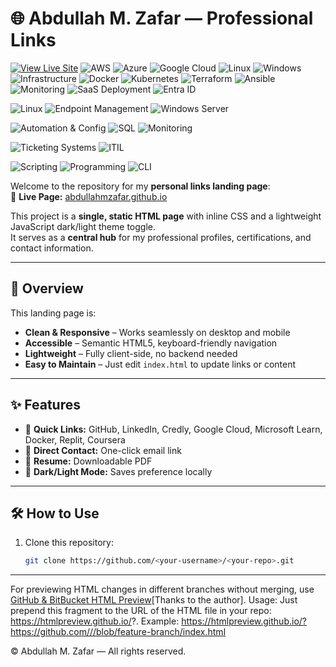 # 🌐 Abdullah M. Zafar — Professional Links

[![View Live Site](https://img.shields.io/badge/View%20Live%20Site-000?style=for-the-badge&logo=githubpages&logoColor=white)](https://abdullahmzafar.github.io/)
![AWS](https://img.shields.io/badge/AWS-232F3E?style=for-the-badge&logo=amazonaws&logoColor=FF9900)
![Azure](https://img.shields.io/badge/Azure-0078D4?style=for-the-badge&logo=microsoftazure&logoColor=white)
![Google Cloud](https://img.shields.io/badge/GCP-4285F4?style=for-the-badge&logo=googlecloud&logoColor=white)
![Linux](https://img.shields.io/badge/Linux-FCC624?style=for-the-badge&logo=linux&logoColor=black)
![Windows](https://img.shields.io/badge/Windows-0078D6?style=for-the-badge&logo=windows&logoColor=white)
![Infrastructure](https://img.shields.io/badge/Infrastructure-As%20Code-3E8E41?style=for-the-badge&logo=terraform&logoColor=white)
![Docker](https://img.shields.io/badge/Docker-2496ED?style=for-the-badge&logo=docker&logoColor=white)
![Kubernetes](https://img.shields.io/badge/Kubernetes-326CE5?style=for-the-badge&logo=kubernetes&logoColor=white)
![Terraform](https://img.shields.io/badge/Terraform-7B42BC?style=for-the-badge&logo=terraform&logoColor=white)
![Ansible](https://img.shields.io/badge/Ansible-EE0000?style=for-the-badge&logo=ansible&logoColor=white)
![Monitoring](https://img.shields.io/badge/Monitoring-Observability-FF8800?style=for-the-badge&logo=prometheus&logoColor=white)
![SaaS Deployment](https://img.shields.io/badge/SaaS-Deployment-4285F4?style=for-the-badge&logo=cloudsmith&logoColor=white)
![Entra ID](https://img.shields.io/badge/Entra%20ID-(Azure%20AD)-0078D4?style=for-the-badge&logo=microsoftazure&logoColor=white)

![Linux](https://img.shields.io/badge/Linux-RHEL%2FUbuntu%2FCentOS%2FFedora-FCC624?style=for-the-badge&logo=linux&logoColor=black)
![Endpoint Management](https://img.shields.io/badge/Endpoint%20Management-Intune%2FSCCM%2FGPO-0078D4?style=for-the-badge&logo=microsoftintune&logoColor=white)
![Windows Server](https://img.shields.io/badge/Windows%20Server-2016%2F2019%2F2022-0078D6?style=for-the-badge&logo=windows&logoColor=white)

![Automation & Config](https://img.shields.io/badge/Automation-Ansible%2FPuppet%2FTerraform%2FChef-3E8E41?style=for-the-badge&logo=terraform&logoColor=white)
![SQL](https://img.shields.io/badge/SQL-Database-4479A1?style=for-the-badge&logo=mysql&logoColor=white)
![Monitoring](https://img.shields.io/badge/Monitoring-Nagios%2FPrometheus%2FGrafana-FF8800?style=for-the-badge&logo=prometheus&logoColor=white)

![Ticketing Systems](https://img.shields.io/badge/Ticketing-EasyVista%2FSalesForce%2FTeamSupport-00A1E0?style=for-the-badge&logo=salesforce&logoColor=white)
![ITIL](https://img.shields.io/badge/ITIL-Service%20Management-6D1F7C?style=for-the-badge)

![Scripting](https://img.shields.io/badge/Scripting-PowerShell%2FPython%2FBash-2E8B57?style=for-the-badge&logo=powershell&logoColor=white)
![Programming](https://img.shields.io/badge/Programming-Python-3776AB?style=for-the-badge&logo=python&logoColor=white)
![CLI](https://img.shields.io/badge/CLI-Windows%2FLinux%2FmacOS-333333?style=for-the-badge&logo=gnometerminal&logoColor=white)



Welcome to the repository for my **personal links landing page**:  
🔗 **Live Page:** [abdullahmzafar.github.io](https://abdullahmzafar.github.io/)

This project is a **single, static HTML page** with inline CSS and a lightweight JavaScript dark/light theme toggle.  
It serves as a **central hub** for my professional profiles, certifications, and contact information.

---

## 📖 Overview
This landing page is:
- **Clean & Responsive** – Works seamlessly on desktop and mobile
- **Accessible** – Semantic HTML5, keyboard-friendly navigation
- **Lightweight** – Fully client-side, no backend needed
- **Easy to Maintain** – Just edit `index.html` to update links or content

---

## ✨ Features
- 🔗 **Quick Links:** GitHub, LinkedIn, Credly, Google Cloud, Microsoft Learn, Docker, Replit, Coursera  
- 📧 **Direct Contact:** One-click email link  
- 📄 **Resume:** Downloadable PDF  
- 🌙 **Dark/Light Mode:** Saves preference locally  

---

## 🛠 How to Use
1. Clone this repository:
   ```bash
   git clone https://github.com/<your-username>/<your-repo>.git

---

For previewing HTML changes in different branches without merging, use [GitHub & BitBucket HTML Preview](https://github.com/htmlpreview/htmlpreview.github.com)[Thanks to the author].
Usage:
Just prepend this fragment to the URL of the HTML file in your repo:
https://htmlpreview.github.io/?. 
Example: [https://htmlpreview.github.io/?https://github.com/<your-username>/<your-repo>/blob/feature-branch/index.html](https://htmlpreview.github.io/?https://github.com/abdullahMzafar/abdullahMzafar.github.io/blob/HTML-Preview/index.html)

© Abdullah M. Zafar — All rights reserved.

